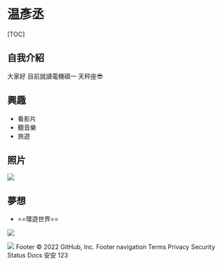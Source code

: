 # 温彥丞

[TOC]

## 自我介紹
大家好 目前就讀電機碩一 天秤座:sunglasses:

## 興趣

- 看影片
- 聽音樂
- 旅遊

## 照片
![](https://i.imgur.com/tL4s09x.png)

## 夢想
- ==環遊世界==

![](https://i.imgur.com/2xbumyx.png)

![](https://i.imgur.com/2csF9Uc.png)
Footer
© 2022 GitHub, Inc.
Footer navigation
Terms
Privacy
Security
Status
Docs
安安
123